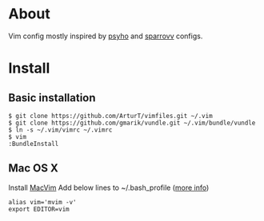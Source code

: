 # About

Vim config mostly inspired by [psyho](https://github.com/psyho) and [sparrovv](https://github.com/sparrovv) configs.

# Install

## Basic installation

	$ git clone https://github.com/ArturT/vimfiles.git ~/.vim
	$ git clone https://github.com/gmarik/vundle.git ~/.vim/bundle/vundle
	$ ln -s ~/.vim/vimrc ~/.vimrc
	$ vim
	:BundleInstall

## Mac OS X

Install [MacVim](http://code.google.com/p/macvim/)
Add below lines to ~/.bash_profile ([more info](http://apple.stackexchange.com/questions/14299/replaced-usr-bin-vim-now-i-get-error-messages/14317#14317))

	alias vim='mvim -v'
	export EDITOR=vim

